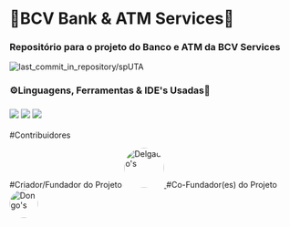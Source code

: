 <h1>🏦BCV Bank & ATM Services🏧</h1>
<h3>Repositório para o projeto do Banco e ATM da BCV Services</h3>
    <img src="https://img.shields.io/github/last-commit/LiedsonDelgado/school_projects-UTA?color=03fc84" alt="last_commit_in_repository/spUTA"/>
    
<h3>⚙️Linguagens, Ferramentas & IDE's Usadas🔧</h2>
<h3>
      <img src="https://img.shields.io/badge/java-%23ED8B00.svg?style=for-the-badge&logo=openjdk&logoColor=white"/>
      <img src="https://img.shields.io/badge/Visual%20Studio%20Code-0078d7.svg?style=for-the-badge&logo=visual-studio-code&logoColor=white"/>
      <img src="https://img.shields.io/badge/IntelliJIDEA-000000.svg?style=for-the-badge&logo=intellij-idea&logoColor=white"/>
</h3>

#Contribuidores

#Criador/Fundador do Projeto
<a href="https://github.com/LiedsonDelgado">
  <img src="https://avatars.githubusercontent.com/LiedsonDelgado" width="70" style="border-radius: 100%" alt="Delgado's"/>
</a>
#Co-Fundador(es) do Projeto
<a href="https://github.com/TiagoDongo">
  <img src="https://avatars.githubusercontent.com/TiagoDongo" width="50px;" style="border-radius: 100%" alt="Dongo's"/>
</a>
